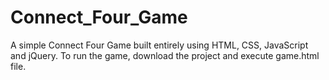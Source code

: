 # Connect_Four_Game
A simple Connect Four Game built entirely using HTML, CSS, JavaScript and jQuery.
To run the game, download the project and execute game.html file.
